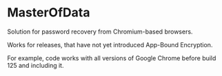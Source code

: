 # MasterOfData
Solution for password recovery from Chromium-based browsers. 

Works for releases, that have not yet introduced App-Bound Encryption. 

For example, code works with all versions of Google Chrome before build 125 and including it. 
